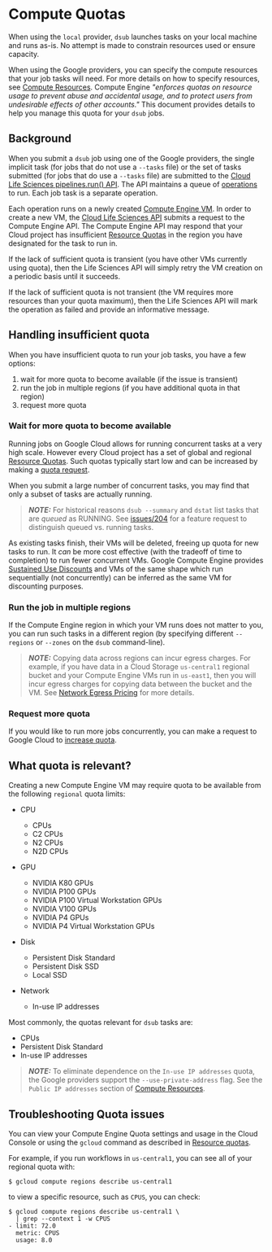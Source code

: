 # Compute Quotas

When using the `local` provider, `dsub` launches tasks on your local machine and runs
as-is. No attempt is made to constrain resources used or ensure capacity.

When using the Google providers, you can specify the compute resources that your job
tasks will need. For more details on how to specify resources, see
[Compute Resources](./compute_resources.md).
Compute Engine *"enforces quotas on resource usage to prevent abuse and
accidental usage, and to protect users from undesirable effects of other
accounts."*
This document provides details to help you manage this quota for your `dsub`
jobs.

## Background

When you submit a `dsub` job using one of the Google providers, the single
implicit task (for jobs that do not use a `--tasks` file) or the set of tasks
submitted (for jobs that do use a `--tasks` file) are submitted to the
[Cloud Life Sciences pipelines.run() API](https://cloud.google.com/life-sciences/docs/reference/rest/v2beta/projects.locations.pipelines/run).
The API maintains a queue of
[operations](https://cloud.google.com/life-sciences/docs/reference/rest/v2beta/projects.locations.operations)
to run. Each job task is a separate operation.

Each operation runs on a newly created
[Compute Engine VM](https://cloud.google.com/compute/docs/instances).
In order to create a new VM, the
[Cloud Life Sciences API](https://cloud.google.com/life-sciences/docs/reference/rest)
submits a request to the Compute Engine API. The Compute Engine API may respond
that your Cloud project has insufficient
[Resource Quotas](https://cloud.google.com/docs/quota) in the region you
have designated for the task to run in.

If the lack of sufficient quota is transient (you have other VMs currently
using quota), then the Life Sciences API will simply retry the VM creation
on a periodic basis until it succeeds.

If the lack of sufficient quota is not transient (the VM requires more resources
than your quota maximum), then the Life Sciences API will mark the operation
as failed and provide an informative message.

## Handling insufficient quota

When you have insufficient quota to run your job tasks, you have a few options:

1. wait for more quota to become available (if the issue is transient)
2. run the job in multiple regions (if you have additional quota in that region)
3. request more quota

### Wait for more quota to become available

Running jobs on Google Cloud allows for running concurrent tasks at a very
high scale. However every Cloud project has a set of global and regional
[Resource Quotas](https://cloud.google.com/compute/quotas). Such quotas
typically start low and can be increased by making a
[quota request](https://cloud.google.com/docs/quota#managing_your_quota).

When you submit a large number of concurrent tasks, you may find that only
a subset of tasks are actually running.

> **_NOTE:_** For historical reasons `dsub --summary` and `dstat` list tasks
that are *queued* as RUNNING.
See [issues/204](https://github.com/DataBiosphere/dsub/issues/204)
for a feature request to distinguish queued vs. running tasks.

As existing tasks finish, their VMs will be deleted, freeing up quota for
new tasks to run. It *can* be more cost effective (with the tradeoff of time
to completion) to run fewer concurrent VMs. Google Compute Engine provides
[Sustained Use Discounts](https://cloud.google.com/compute/docs/sustained-use-discounts)
and VMs of the same shape which run sequentially (not concurrently) can be
inferred as the same VM for discounting purposes.

### Run the job in multiple regions

If the Compute Engine region in which your VM runs does not matter to you,
you can run such tasks in a different region (by specifying different
`--regions` or `--zones` on the `dsub` command-line).

> **_NOTE:_** Copying data across regions can incur egress charges.
For example, if you have data in a Cloud Storage `us-central1` regional bucket
and your Compute Engine VMs run in `us-east1`, then you will incur egress
charges for copying data between the bucket and the VM.
See [Network Egress Pricing](https://cloud.google.com/storage/pricing#network-pricing)
for more details.

### Request more quota

If you would like to run more jobs concurrently, you can make a request
to Google Cloud to
[increase quota](https://cloud.google.com/docs/quota#managing_your_quota).

## What quota is relevant?

Creating a new Compute Engine VM may require quota to be available from
the following `regional` quota limits:

- CPU
  - CPUs
  - C2 CPUs
  - N2 CPUs
  - N2D CPUs

- GPU
  - NVIDIA K80 GPUs
  - NVIDIA P100 GPUs
  - NVIDIA P100 Virtual Workstation GPUs
  - NVIDIA V100 GPUs
  - NVIDIA P4 GPUs
  - NVIDIA P4 Virtual Workstation GPUs

- Disk
  - Persistent Disk Standard
  - Persistent Disk SSD
  - Local SSD

- Network
  - In-use IP addresses

Most commonly, the quotas relevant for `dsub` tasks are:

  - CPUs
  - Persistent Disk Standard
  - In-use IP addresses


> **_NOTE:_** To eliminate dependence on the `In-use IP addresses` quota,
> the Google providers support the `--use-private-address` flag.
> See the `Public IP addresses` section of
> [Compute Resources](https://github.com/DataBiosphere/dsub/blob/main/docs/compute_resources.md).


## Troubleshooting Quota issues

You can view your Compute Engine Quota settings and usage in the Cloud Console
or using the `gcloud` command as described in
[Resource quotas](https://cloud.google.com/compute/quotas).

For example, if you run workflows in `us-central1`, you can see all of your
regional quota with:

```
$ gcloud compute regions describe us-central1
```

to view a specific resource, such as `CPUS`, you can check:

```
$ gcloud compute regions describe us-central1 \
  | grep --context 1 -w CPUS
- limit: 72.0
  metric: CPUS
  usage: 8.0
```
